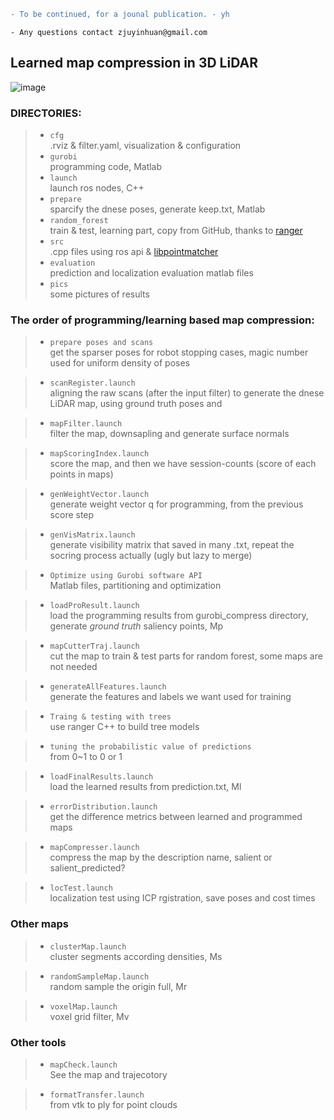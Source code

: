 ```diff
- To be continued, for a jounal publication. - yh
```

```
- Any questions contact zjuyinhuan@gmail.com
```

## Learned map compression in 3D LiDAR

![image](https://github.com/ZJUYH/map_compression/blob/master/pics/system.png)

### DIRECTORIES:

> + `cfg`  
.rviz & filter.yaml, visualization & configuration
> + `gurobi`  
programming code, Matlab
> + `launch`  
launch ros nodes, C++
> + `prepare`  
sparcify the dnese poses, generate keep.txt, Matlab
> + `random_forest`  
train & test, learning part, copy from GitHub, thanks to [ranger](https://github.com/your/project/tags)
> + `src`  
.cpp files using ros api & [libpointmatcher](https://github.com/ethz-asl/libpointmatcher)
> + `evaluation`  
prediction and localization evaluation matlab files
> + `pics`  
some pictures of results

### The order of programming/learning based map compression:

> + `prepare poses and scans`  
get the sparser poses for robot stopping cases, magic number used for uniform density of poses

> + `scanRegister.launch`  
aligning the raw scans (after the input filter) to generate the dnese LiDAR map, using ground truth poses and 

> + `mapFilter.launch`  
filter the map, downsapling and generate surface normals

> + `mapScoringIndex.launch`  
score the map, and then we have session-counts (score of each points in maps)

> + `genWeightVector.launch`  
generate weight vector q for programming, from the previous score step

> + `genVisMatrix.launch`  
generate visibility matrix that saved in many .txt, repeat the socring process actually (ugly but lazy to merge)

> + `Optimize using Gurobi software API`  
Matlab files, partitioning and optimization

> + `loadProResult.launch`  
load the programming results from gurobi_compress directory, generate *ground truth* saliency points, Mp

> + `mapCutterTraj.launch`  
cut the map to train & test parts for random forest, some maps are not needed

> + `generateAllFeatures.launch`  
generate the features and labels we want used for training

> + `Traing & testing with trees`  
use ranger C++ to build tree models

> + `tuning the probabilistic value of predictions`  
from 0~1 to 0 or 1

> + `loadFinalResults.launch`  
load the learned results from prediction.txt, Ml

> + `errorDistribution.launch`  
get the difference metrics between learned and programmed maps 

> + `mapCompresser.launch`  
compress the map by the description name, salient or salient_predicted?	

> + `locTest.launch`  
localization test using ICP rgistration, save poses and cost times

### Other maps

> + `clusterMap.launch`  
cluster segments according densities, Ms

> + `randomSampleMap.launch`  
random sample the origin full, Mr

> + `voxelMap.launch`  
voxel grid filter, Mv

### Other tools

> + `mapCheck.launch`  
See the map and trajecotory

> + `formatTransfer.launch`  
from vtk to ply for point clouds
   
